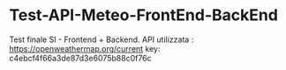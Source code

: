 # Test-API-Meteo-FrontEnd-BackEnd
Test finale SI - Frontend + Backend. API utilizzata : https://openweathermap.org/current key: c4ebcf4f66a3de87d3e6075b88c0f76c
